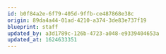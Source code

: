 ```yaml
---
id: b0f84a2e-6f79-405d-9ffb-ce487868e38c
origin: 89da4a44-01ad-4210-a374-3de83e737f19
blueprint: staff
updated_by: a3d1789c-126b-4723-a048-e9339404653a
updated_at: 1624633351
---
```

